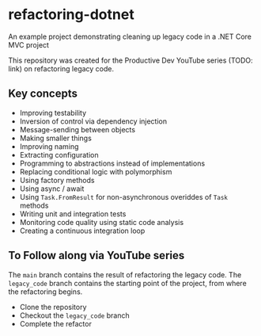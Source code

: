# refactoring-dotnet

An example project demonstrating cleaning up legacy code in a .NET Core MVC project

This repository was created for the Productive Dev YouTube series (TODO: link) on refactoring legacy code.

## Key concepts

- Improving testability
- Inversion of control via dependency injection
- Message-sending between objects
- Making smaller things
- Improving naming
- Extracting configuration
- Programming to abstractions instead of implementations
- Replacing conditional logic with polymorphism
- Using factory methods
- Using async / await
- Using `Task.FromResult` for non-asynchronous overiddes of `Task` methods
- Writing unit and integration tests
- Monitoring code quality using static code analysis
- Creating a continuous integration loop

## To Follow along via YouTube series
The `main` branch contains the result of refactoring the legacy code.  The `legacy_code` branch contains the starting point of the project, from where the refactoring begins.

- Clone the repository
- Checkout the `legacy_code` branch
- Complete the refactor
